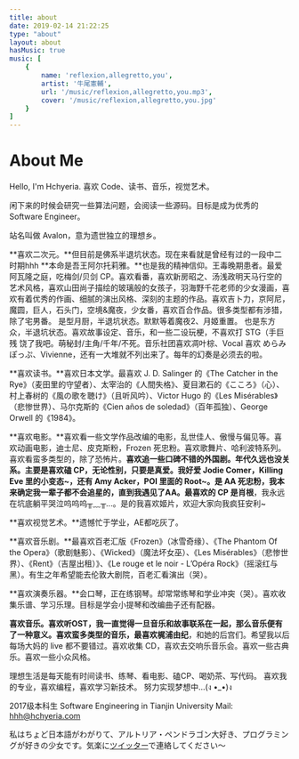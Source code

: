 ```yaml
---
title: about
date: 2019-02-14 21:22:25
type: "about"
layout: about
hasMusic: true
music: [
    {
        name: 'reflexion,allegretto,you',
        artist: '牛尾憲輔',
        url: '/music/reflexion,allegretto,you.mp3',
        cover: '/music/reflexion,allegretto,you.jpg'
    }
]
---
```


# About Me

Hello, I'm Hchyeria. 
喜欢 Code、读书、音乐，视觉艺术。

闲下来的时候会研究一些算法问题，会阅读一些源码。目标是成为优秀的 Software Engineer。

站名叫做 Avalon，意为遗世独立的理想乡。

**喜欢二次元。**但目前是佛系半退坑状态。现在来看就是曾经有过的一段中二时期hhh
**本命是吾王阿尔托莉雅。**也是我的精神信仰。王毒晚期患者。最爱阿瓦隆之庭，吃梅剑/贝剑 CP。喜欢看番，喜欢新房昭之、汤浅政明天马行空的艺术风格，喜欢山田尚子描绘的玻璃般的女孩子，羽海野千花老师的少女漫画，喜欢有着优秀的作画、细腻的演出风格、深刻的主题的作品。喜欢吉卜力，京阿尼，魔圆，巨人，石头门，空境&魔夜，少女番，喜欢百合作品。很多类型都有涉猎，除了宅男番。
是型月厨，半退坑状态。默默等着魔夜2、月姬重置。
也是东方众，半退坑状态。喜欢故事设定、音乐，和一些二设玩梗，不喜欢打 STG（手巨残 饶了我吧。萌秘封/主角/千年/不死。音乐社团喜欢凋叶棕、Vocal 喜欢 めらみぽっぷ、Vivienne，还有一大堆就不列出来了。每年的幻奏是必须去的啦。

**喜欢读书。**喜欢日本文学。最喜欢 J. D. Salinger 的《The Catcher in the Rye》（麦田里的守望者）、太宰治的《人間失格》、夏目漱石的《こころ》（心）、村上春树的《風の歌を聴け》（且听风吟）、Victor Hugo 的《Les Misérables》（悲惨世界）、马尔克斯的《Cien años de soledad》（百年孤独）、George Orwell 的《1984》。

**喜欢电影。**喜欢看一些文学作品改编的电影，乱世佳人、傲慢与偏见等。喜欢动画电影，迪士尼、皮克斯粉，Frozen 死忠粉。喜欢歌舞片、哈利波特系列。喜欢看蛮多类型的，除了恐怖片。**喜欢追一些口碑不错的外国剧。**年代久远也没关系。主要是喜欢磕 CP，无论性别，只要是真爱。我好爱 **Jodie Comer**，Killing Eve 里的小变态~，还有 **Amy Acker**，POI 里面的 Root~。是 AA 死忠粉，我本来确定我一辈子都不会追星的，直到我遇见了AA。最喜欢的 CP 是**肖根**，我永远在坑底躺平哭泣呜呜呜╥﹏╥...。是的我喜欢姬片，欢迎大家向我疯狂安利~

**喜欢视觉艺术。**遗憾忙于学业，AE都吃灰了。

**喜欢音乐剧。**最喜欢百老汇版《Frozen》（冰雪奇缘）、《The Phantom Of the Opera》（歌剧魅影）、《Wicked》（魔法坏女巫）、《Les Misérables》（悲惨世界）、《Rent》（吉屋出租）》、《Le rouge et le noir - L’Opéra Rock》（摇滚红与黑）。有生之年希望能去伦敦大剧院，百老汇看演出（哭）。

**喜欢演奏乐器。**会口琴，正在练钢琴。却常常练琴和学业冲突（哭）。喜欢收集乐谱、学习乐理。目标是学会小提琴和改编曲子还有配器。

**喜欢音乐。**喜欢听OST，我一直觉得一旦音乐和故事联系在一起，那么音乐便有了一种意义。喜欢蛮多类型的音乐，最喜欢**梶浦由纪**，和她的后宫们。希望我以后每场大妈的 live 都不要错过。喜欢收集 CD，喜欢去交响乐音乐会。喜欢一些古典乐。喜欢一些小众风格。

理想生活是每天能有时间读书、练琴、看电影、磕CP、喝奶茶、写代码。
喜欢我的专业，喜欢编程，喜欢学习新技术。
努力实现梦想中...(ง •_•)ง

2017级本科生
Software Engineering in Tianjin University
Mail: [hhh@hchyeria.com](mailto:hhh@hchyeria.com)

私はちょど日本語がわがりて、アルトリア・ペンドラゴン大好き、プログラミングが好きの少女です。気楽に[ツイッター](https://twitter.com/ryoogikizuna)で連絡してください～
